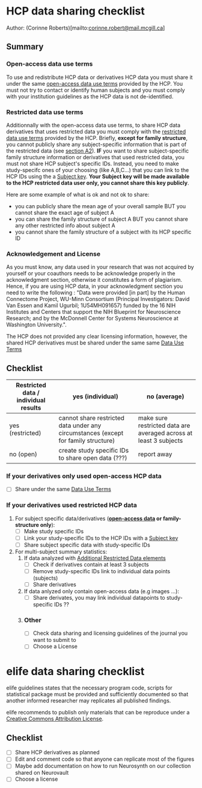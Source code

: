 # HCP data sharing checklist
Author: (Corinne Roberts)[mailto:corinne.robert@mail.mcgill.ca]

## Summary
### Open-access data use terms

To use and redistribute HCP data or derivatives HCP data you must share it under the same [open-access data use terms](https://www.humanconnectome.org/study/hcp-young-adult/document/wu-minn-hcp-consortium-open-access-data-use-terms) provided by the HCP. You must not try to contact or identify human subjects and you must comply with your institution guidelines as the HCP data is not de-identified.
### Restricted data use terms 

Additionnally with the open-access data use terms, to share HCP data derivatives that uses restricted data you must comply with the [restricted data use terms](https://www.humanconnectome.org/study/hcp-young-adult/document/wu-minn-hcp-consortium-restricted-data-use-terms) provided by the HCP. Briefly, **except for family structure**, you cannot publicly share any subject-specific information that is part of the restricted data (see [section A2](https://www.humanconnectome.org/study/hcp-young-adult/document/wu-minn-hcp-consortium-restricted-data-use-terms)). **IF** you want to share subject-specific family structure information or derivatives that used restricted data, you must not share HCP subject's specific IDs. Instead, you need to make study-specifc ones of your choosing (like A,B,C...) that you can link to the HCP IDs using the a [Subject key](https://www.humanconnectome.org/study/hcp-young-adult/document/creating-and-using-subject-keys-connectomedb). **Your Subject key will be made available to the HCP restricted data user only, you cannot share this key publicly**.

Here are some example of what is ok and not ok to share: 
* you can publicly share the mean age of your overall sample BUT you cannot share the exact age of subject A 
* you can share the family structure of subject A BUT you cannot share any other restricted info about subject A
* you cannot share the family structure of a subject with its HCP specific ID
### Acknowledgement and License

As you must know, any data used in your research that was not acquired by yourself or your coauthors needs to be acknowledge properly in the acknowledgment section, otherwise it constitutes a form of plagiarism. Hence, if you are using HCP data, in your acknowledgment section you need to write the following : "Data were provided [in part] by the Human Connectome Project, WU-Minn Consortium (Principal Investigators: David Van Essen and Kamil Ugurbil; 1U54MH091657) funded by the 16 NIH Institutes and Centers that support the NIH Blueprint for Neuroscience Research; and by the McDonnell Center for Systems Neuroscience at Washington University.". 

The HCP does not provided any clear licensing information, however, the shared HCP derivatives must be shared under the same same [Data Use Terms](https://www.humanconnectome.org/study/hcp-young-adult/document/wu-minn-hcp-consortium-open-access-data-use-terms) 

## Checklist
| Restricted data / individual results | yes (individual) | no (average) | 
|--------------------------------------|-----|----|
| yes (restricted)                                  |  cannot share restricted data under any circumstances (except for family structure)  |  make sure restricted data are averaged across at least 3 subjects  | 
| no (open)                                  |  create study specific IDs to share open data (???)   |  report away  | 

### If your derivatives only used open-access HCP data
- [ ] Share under the same [Data Use Terms](https://www.humanconnectome.org/study/hcp-young-adult/document/wu-minn-hcp-consortium-open-access-data-use-terms)

### If your derivatives used restricted HCP data
1. For subject specific data/derivatives (**[open-access data](https://www.humanconnectome.org/study/hcp-young-adult/document/quick-reference-open-access-vs-restricted-data) or family-structure only**): 
    - [ ] Make study specific IDs
    - [ ] Link your study-specific IDs to the HCP IDs with a [Subject key](https://www.humanconnectome.org/study/hcp-young-adult/document/creating-and-using-subject-keys-connectomedb)
    - [ ] Share subject specific data with study-specific IDs 

1. For multi-subject summary statistics:
    1. If data analyzed with [Additional Restricted Data elements](https://www.humanconnectome.org/study/hcp-young-adult/document/wu-minn-hcp-consortium-restricted-data-use-terms)
        - [ ] Check if derivatives contain at least 3 subjects
        - [ ] Remove study-specific IDs link to individual data points (subjects)
        - [ ] Share derivatives
    2. If data anlyzed only contain open-access data (e.g images ...):
        - [ ] Share derivates, you may link individual datapoints to study-specific IDs ??
   1. ### Other
       - [ ] Check data sharing and licensing guidelines of the journal you want to submit to
       - [ ] Choose a License
            
# elife data sharing checklist
elife guidelines states that the necessary program code, scripts for statistical package must be provided and sufficiently documented so that another informed researcher may replicates all published findings. 

elife recommends to publish only materials that can be reproduce under a [Creative Commons Attribution License](https://creativecommons.org/licenses/by/4.0/).
## Checklist
- [ ] Share HCP derivatives as planned 
- [ ] Edit and comment code so that anyone can replicate most of the figures
- [ ] Maybe add documentation on how to run Neurosynth on our collection shared on Neurovault
- [ ] Choose a license       
